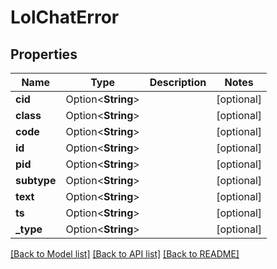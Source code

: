 # LolChatError

## Properties

Name | Type | Description | Notes
------------ | ------------- | ------------- | -------------
**cid** | Option<**String**> |  | [optional]
**class** | Option<**String**> |  | [optional]
**code** | Option<**String**> |  | [optional]
**id** | Option<**String**> |  | [optional]
**pid** | Option<**String**> |  | [optional]
**subtype** | Option<**String**> |  | [optional]
**text** | Option<**String**> |  | [optional]
**ts** | Option<**String**> |  | [optional]
**_type** | Option<**String**> |  | [optional]

[[Back to Model list]](../README.md#documentation-for-models) [[Back to API list]](../README.md#documentation-for-api-endpoints) [[Back to README]](../README.md)


